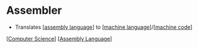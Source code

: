 # Assembler

- Translates [[assembly language]] to [[machine language]]/[[machine code]]

[[Computer Science]] [[Assembly Language]]

[//begin]: # "Autogenerated link references for markdown compatibility"
[machine language]: machine-language "Machine Language"
[machine code]: machine-code "Machine Code"
[Computer Science]: computer-science "Computer Science"
[Assembly Language]: assembly-language "Assembly Language"
[//end]: # "Autogenerated link references"